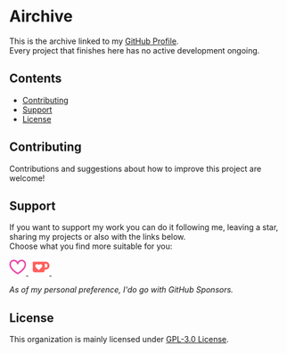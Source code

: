 # Airchive
This is the archive linked to my [GitHub Profile](https://github.com/airscripts).  
Every project that finishes here has no active development ongoing.

## Contents
- [Contributing](#contributing)
- [Support](#support)
- [License](#license)

## Contributing
Contributions and suggestions about how to improve this project are welcome!

## Support
If you want to support my work you can do it following me, leaving a star, sharing my projects or also with the links below.  
Choose what you find more suitable for you:  

<a href="https://sponsor.airscript.it" target="blank">
  <img
    width="30px"
    alt="GitHub Sponsors"
    src="https://raw.githubusercontent.com/airchive/assets/main/images/github-sponsors.svg"
  />
</a>&nbsp;
<a href="https://kofi.airscript.it" target="blank">
  <img
    src="https://raw.githubusercontent.com/airchive/assets/main/images/kofi.svg"
    alt="Kofi"
    width="30px"
  />
</a>&nbsp;

*As of my personal preference, I'do go with GitHub Sponsors.*

## License
This organization is mainly licensed under [GPL-3.0 License](https://github.com/airchive/airchive/blob/main/LICENSE).  
